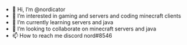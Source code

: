 - 👋 Hi, I’m @nordicator
- 👀 I’m interested in gaming and servers and coding minecraft clients
- 🌱 I’m currently learning servers and java
- 💞️ I’m looking to collaborate on minecraft servers and java
- 📫 How to reach me discord nord#8546

<!---
nordicator/nordicator is a ✨ special ✨ repository because its `README.md` (this file) appears on your GitHub profile.
You can click the Preview link to take a look at your changes.
--->
